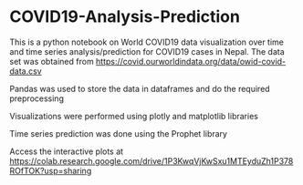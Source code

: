 # COVID19-Analysis-Prediction

This is a python notebook on World COVID19 data visualization over time and time series analysis/prediction for COVID19 cases in Nepal.
The data set was obtained from https://covid.ourworldindata.org/data/owid-covid-data.csv

Pandas was used to store the data in dataframes and do the required preprocessing


Visualizations were performed using plotly and matplotlib libraries


Time series prediction was done using the Prophet library 


Access the interactive plots at https://colab.research.google.com/drive/1P3KwqVjKwSxu1MTEyduZh1P378ROfTOK?usp=sharing

